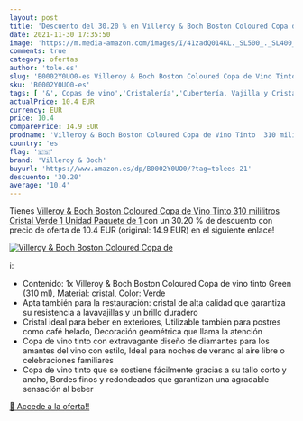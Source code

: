 ```yaml
---
layout: post
title: 'Descuento del 30.20 % en Villeroy & Boch Boston Coloured Copa de '
date: 2021-11-30 17:35:50
image: 'https://m.media-amazon.com/images/I/41zadQ014KL._SL500_._SL400_.jpg'
comments: true
category: ofertas
author: 'tole.es'
slug: 'B0002Y0UO0-es Villeroy & Boch Boston Coloured Copa de Vino Tinto 310...'
sku: 'B0002Y0UO0-es'
tags: [ '&','Copas de vino','Cristalería','Cubertería, Vajilla y Cristalería','Cuencos de postre','Cuencos y tazones','Hogar y cocina','Piezas de vajilla','Vajilla','boch','villeroy','villeroy & boch', ]
actualPrice: 10.4 EUR
currency: EUR
price: 10.4
comparePrice: 14.9 EUR
prodname: 'Villeroy & Boch Boston Coloured Copa de Vino Tinto  310 mililitros  Cristal  Verde  1 Unidad  Paquete de 1 '
country: 'es'
flag: '🇪🇸'
brand: 'Villeroy & Boch'
buyurl: 'https://www.amazon.es/dp/B0002Y0UO0/?tag=tolees-21'
descuento: '30.20'
average: '10.4'
---
```


Tienes [Villeroy & Boch Boston Coloured Copa de Vino Tinto  310 mililitros  Cristal  Verde  1 Unidad  Paquete de 1 ](https://www.amazon.es/dp/B0002Y0UO0/?tag=tolees-21) con un 30.20 % de descuento con precio de oferta de 10.4 EUR (original: 14.9 EUR) en el siguiente enlace!

[![Villeroy & Boch Boston Coloured Copa de ](https://m.media-amazon.com/images/I/41zadQ014KL._SL500_._SL400_.jpg)](https://www.amazon.es/dp/B0002Y0UO0/?tag=tolees-21)

ℹ️:

- Contenido: 1x Villeroy & Boch Boston Coloured Copa de vino tinto Green (310 ml), Material: cristal, Color: Verde
- Apta también para la restauración: cristal de alta calidad que garantiza su resistencia a lavavajillas y un brillo duradero
- Cristal ideal para beber en exteriores, Utilizable también para postres como café helado, Decoración geométrica que llama la atención
- Copa de vino tinto con extravagante diseño de diamantes para los amantes del vino con estilo, Ideal para noches de verano al aire libre o celebraciones familiares
- Copa de vino tinto que se sostiene fácilmente gracias a su tallo corto y ancho, Bordes finos y redondeados que garantizan una agradable sensación al beber

[🛒 Accede a la oferta!!](https://www.amazon.es/dp/B0002Y0UO0/?tag=tolees-21)
